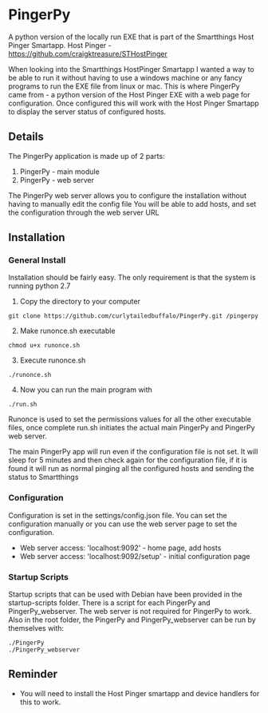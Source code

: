 # PingerPy
A python version of the locally run EXE that is part of the Smartthings Host Pinger Smartapp.
Host Pinger - https://github.com/craigktreasure/STHostPinger

When looking into the Smartthings HostPinger Smartapp I wanted a way to be able to run it without having to use a windows machine or any fancy programs to run the EXE file from linux or mac.
This is where PingerPy came from - a python version of the Host Pinger EXE with a web page for configuration.
Once configured this will work with the Host Pinger Smartapp to display the server status of configured hosts.

## Details
The PingerPy application is made up of 2 parts:
1. PingerPy - main module
2. PingerPy - web server

The PingerPy web server allows you to configure the installation without having to manually edit the config file
You will be able to add hosts, and set the configuration through the web server URL

## Installation

### General Install
Installation should be fairly easy. The only requirement is that the system is running python 2.7
1. Copy the directory to your computer

```
git clone https://github.com/curlytailedbuffalo/PingerPy.git /pingerpy
```

2. Make runonce.sh executable 

```
chmod u+x runonce.sh
```

3. Execute runonce.sh 

```
./runonce.sh
```

4. Now you can run the main program with 

```
./run.sh
```

Runonce is used to set the permissions values for all the other executable files, once complete run.sh initiates the actual main PingerPy and PingerPy web server.

The main PingerPy app will run even if the configuration file is not set. It will sleep for 5 minutes and then check again for the configuration file, if it is found it will run as normal pinging all the configured hosts and sending the status to Smartthings

### Configuration
Configuration is set in the settings/config.json file.
You can set the configuration manually or you can use the web server page to set the configuration.
* Web server access: 'localhost:9092' - home page, add hosts
* Web server access: 'localhost:9092/setup' - initial configuration page

### Startup Scripts
Startup scripts that can be used with Debian have been provided in the startup-scripts folder.
There is a script for each PingerPy and PingerPy_webserver. The web server is not required for PingerPy to work.
Also in the root folder, the PingerPy and PingerPy_webserver can be run by themselves with:

```
./PingerPy
./PingerPy_webserver
```

## Reminder
* You will need to install the Host Pinger smartapp and device handlers for this to work.


